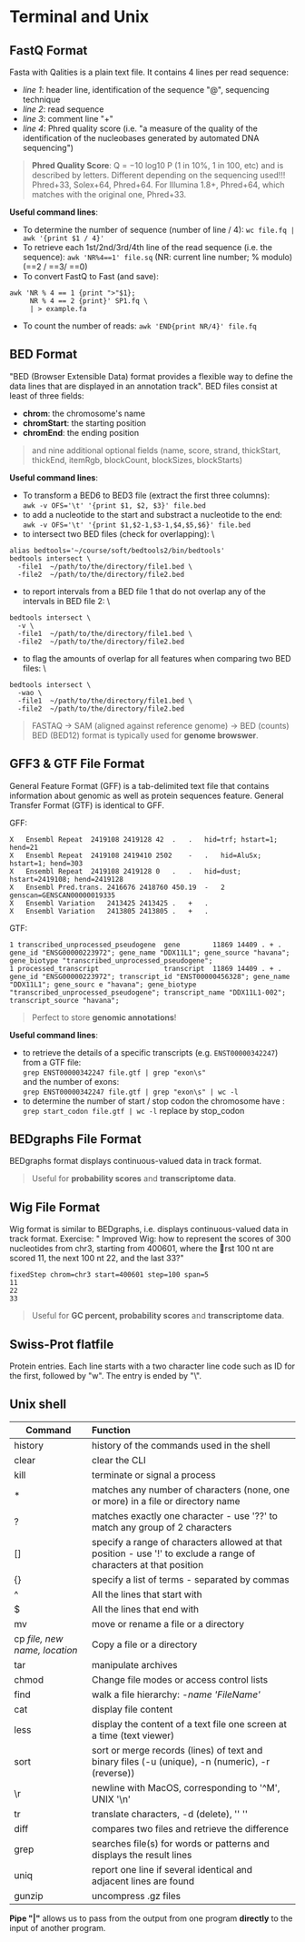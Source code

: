 # Terminal and Unix 

## FastQ Format 
Fasta with Qalities is a plain text file. 
It contains 4 lines per read sequence: 
* _line 1_: header line, identification of the sequence "@", sequencing technique  
* _line 2_: read sequence 
* _line 3_: comment line "+"
* _line 4_: Phred quality score (i.e. "a measure of the quality of the identification of the nucleobases generated by automated DNA sequencing")

> **Phred Quality Score**: Q = −10 log10 P (1 in 10%, 1 in 100, etc) and is described by letters. Different depending on the sequencing used!!! Phred+33, Solex+64, Phred+64. For Illumina 1.8+, Phred+64, which matches with the original one, Phred+33. 

**Useful command lines**: 
* To determine the number of sequence (number of line / 4): 
`wc file.fq | awk '{print $1 / 4}'`
* To retrieve each 1st/2nd/3rd/4th line of the read sequence (i.e. the sequence): 
`awk 'NR%4==1' file.sq` (NR: current line number; % modulo) (==2 / ==3/ ==0)
* To convert FastQ to Fast (and save): 
```
awk 'NR % 4 == 1 {print ">"$1}; 
     NR % 4 == 2 {print}' SP1.fq \
     | > example.fa
```
* To count the number of reads:
`awk 'END{print NR/4}' file.fq`
     
## BED Format 
"BED (Browser Extensible Data) format provides a flexible way to define the data lines that are displayed in an annotation track". BED files consist at least of three fields: 
* **chrom**: the chromosome's name
* **chromStart**: the starting position 
* **chromEnd**: the ending position 
> and nine additional optional fields (name, score, strand, thickStart, thickEnd, itemRgb, blockCount, blockSizes, blockStarts)

**Useful command lines**: 
* To transform a BED6 to BED3 file (extract the first three columns): \
`awk -v OFS='\t' '{print $1, $2, $3}' file.bed`
* to add a nucleotide to the start and substract a nucleotide to the end: \
`awk -v OFS='\t' '{print $1,$2-1,$3-1,$4,$5,$6}' file.bed`
* to intersect two BED files (check for overlapping): \
```
alias bedtools='~/course/soft/bedtools2/bin/bedtools'
bedtools intersect \
  -file1  ~/path/to/the/directory/file1.bed \
  -file2  ~/path/to/the/directory/file2.bed  
```
* to report intervals from a BED file 1 that do not overlap any of the intervals in BED file 2: \
```
bedtools intersect \
  -v \
  -file1  ~/path/to/the/directory/file1.bed \
  -file2  ~/path/to/the/directory/file2.bed  
```
* to flag the amounts of overlap for all features when comparing two BED files: \
```
bedtools intersect \
  -wao \
  -file1  ~/path/to/the/directory/file1.bed \
  -file2  ~/path/to/the/directory/file2.bed  
```

> FASTAQ -> SAM (aligned against reference genome) -> BED (counts)
> BED (BED12) format is typically used for **genome browswer**. 

## GFF3 & GTF File Format 
General Feature Format (GFF) is a tab-delimited text file that contains information about genomic as well as protein sequences feature. General Transfer Format (GTF) is identical to GFF. 

GFF: 
```
X	Ensembl	Repeat	2419108	2419128	42	.	.	hid=trf; hstart=1; hend=21
X	Ensembl	Repeat	2419108	2419410	2502	-	.	hid=AluSx; hstart=1; hend=303
X	Ensembl	Repeat	2419108	2419128	0	.	.	hid=dust; hstart=2419108; hend=2419128
X	Ensembl	Pred.trans.	2416676	2418760	450.19	-	2	genscan=GENSCAN00000019335
X	Ensembl	Variation	2413425	2413425	.	+	.	
X	Ensembl	Variation	2413805	2413805	.	+	.

```

GTF: 
```
1 transcribed_unprocessed_pseudogene  gene        11869 14409 . + . gene_id "ENSG00000223972"; gene_name "DDX11L1"; gene_source "havana"; gene_biotype "transcribed_unprocessed_pseudogene"; 
1 processed_transcript                transcript  11869 14409 . + . gene_id "ENSG00000223972"; transcript_id "ENST00000456328"; gene_name "DDX11L1"; gene_sourc e "havana"; gene_biotype "transcribed_unprocessed_pseudogene"; transcript_name "DDX11L1-002"; transcript_source "havana";
```

> Perfect to store **genomic annotations**! 
  
  **Useful command lines**: 
  * to retrieve the details of a specific transcripts (e.g. `ENST00000342247`) from a GTF file: \
 ` grep ENST00000342247 file.gtf | grep "exon\s" ` \
 and the number of exons: \
 ` grep ENST00000342247 file.gtf | grep "exon\s" | wc -l `
 * to determine the number of start / stop codon the chromosome have : \
 ` grep start_codon file.gtf | wc -l ` replace by stop_codon
 
## BEDgraphs File Format
BEDgraphs format displays continuous-valued data in track format. 

> Useful for **probability scores** and **transcriptome data**. 

## Wig File Format
Wig format is similar to BEDgraphs, i.e. displays continuous-valued data in track format. Exercise: " Improved Wig: how to represent the scores of 300 nucleotides from chr3, starting from 400601, where the 􏰥rst 100 nt are scored 11, the next 100 nt 22, and the last 33?" 

```
fixedStep chrom=chr3 start=400601 step=100 span=5
11
22
33
```

> Useful for **GC percent, probability scores** and **transcriptome data**. 

  
     
## Swiss-Prot flatfile 
Protein entries. Each line starts with a two character line code such as ID for the first, followed by "w\". The entry is ended by "\\". 

## Unix shell 

  Command         | Function        
| --------------- |:----------------|
| history         |history of the commands used in the shell |
| clear           | clear the CLI   |
| kill            | terminate or signal a process |
|*                | matches any number of characters (none, one or more) in a file or directory name|
|? | matches exactly one character - use '??' to match any group of 2 characters|
| [] | specify a range of characters allowed at that position - use '!' to exclude a range of characters at that position |
| {} | specify a list of terms - separated by commas |
| ^ | All the lines that start with | 
| $ | All the lines that end with | 
| mv | move or rename a file or a directory | 
| cp _file, new name, location_ | Copy a file or a directory |
| tar | manipulate archives |
| chmod | Change file modes or access control lists | 
| find | walk a file hierarchy: _-name 'FileName'_ |
| cat | display file content |
| less | display the content of a text file one screen at a time (text viewer)|
| sort | sort or merge records (lines) of text and binary files (-u (unique), -n (numeric), -r (reverse))|
| \r | newline with MacOS, corresponding to '^M', UNIX '\n' |
| tr | translate characters, -d (delete), '' '' |
| diff | compares two files and retrieve the difference |
| grep | searches file(s) for words or patterns and displays the result lines | 
| uniq | report one line if several identical and adjacent lines are found | 
| gunzip | uncompress .gz files | 


**Pipe "|"** allows us to pass from the output from one program **directly** to the input of another program.

